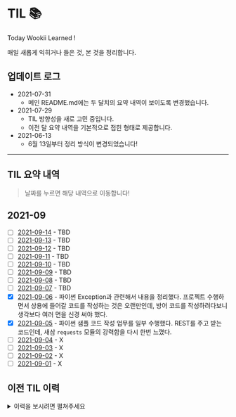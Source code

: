 # TIL 📚

Today Wookii Learned !

매일 새롭게 익히거나 들은 것, 본 것을 정리합니다.

## 업데이트 로그
+ 2021-07-31
    - 메인 README.md에는 두 달치의 요약 내역이 보이도록 변경했습니다.
+ 2021-07-29 
    - TIL 방향성을 새로 고민 중입니다.
    - 이전 달 요약 내역을 기본적으로 접힌 형태로 제공합니다.
+ 2021-06-13 
    - 6월 13일부터 정리 방식이 변경되었습니다!

--- 
##  TIL 요약 내역
> 날짜를 누르면 해당 내역으로 이동합니다!

## 2021-09
- [ ] [2021-09-14](./2021-09/210914.md) - TBD
- [ ] [2021-09-13](./2021-09/210913.md) - TBD
- [ ] [2021-09-12](./2021-09/210912.md) - TBD
- [ ] [2021-09-11](./2021-09/210911.md) - TBD
- [ ] [2021-09-10](./2021-09/210910.md) - TBD
- [ ] [2021-09-09](./2021-09/210909.md) - TBD
- [ ] [2021-09-08](./2021-09/210908.md) - TBD
- [ ] [2021-09-07](./2021-09/210907.md) - TBD
- [x] [2021-09-06](./2021-09/210906.md) - 파이썬 Exception과 관련해서 내용을 정리했다. 프로젝트 수행하면서 상용에 들어갈 코드를 작성하는 것은 오랜만인데, 방어 코드를 작성하려다보니 생각보다 여러 면을 신경 써야 했다.
- [x] [2021-09-05](./2021-09/210905.md) - 파이썬 샘플 코드 작성 업무를 일부 수행했다. REST를 주고 받는 코드인데, 새삼 `requests` 모듈의 강력함을 다시 한번 느꼈다.
- [ ] [2021-09-04](./2021-09/210904.md) - X
- [ ] [2021-09-03](./2021-09/210903.md) - X
- [ ] [2021-09-02](./2021-09/210902.md) - X
- [ ] [2021-09-01](./2021-09/210901.md) - X

## 이전 TIL 이력
<details>
<summary>이력을 보시려면 펼쳐주세요</summary>

## 2021-08
- [ ] [2021-08-31](./2021-08/210831.md) - X
- [ ] [2021-08-30](./2021-08/210830.md) - X
- [ ] [2021-08-29](./2021-08/210829.md) - X
- [ ] [2021-08-28](./2021-08/210828.md) - X
- [ ] [2021-08-27](./2021-08/210827.md) - 당분간 작성을 하지 않습니다.
- [ ] [2021-08-26](./2021-08/210826.md) - X
- [ ] [2021-08-25](./2021-08/210825.md) - X
- [ ] [2021-08-24](./2021-08/210824.md) - X
- [ ] [2021-08-23](./2021-08/210823.md) - X
- [ ] [2021-08-22](./2021-08/210822.md) - X
- [ ] [2021-08-21](./2021-08/210821.md) - X
- [ ] [2021-08-20](./2021-08/210820.md) - X
- [ ] [2021-08-19](./2021-08/210819.md) - X
- [ ] [2021-08-18](./2021-08/210818.md) - X
- [ ] [2021-08-17](./2021-08/210817.md) - X
- [ ] [2021-08-16](./2021-08/210816.md) - X
- [x] [2021-08-15](./2021-08/210815.md) - 프로그래머스 위클리 챌린지 문제를 풀었다. 어렵진 않았는데, 배열의 Transpose를 매우 간단하게 하는 방법을 배웠다.
- [ ] [2021-08-14](./2021-08/210814.md) - -
- [x] [2021-08-13](./2021-08/210813.md) - 금요일까지 쉬어갑니다!
- [x] [2021-08-12](./2021-08/210812.md) - 금요일까지 쉬어갑니다!
- [x] [2021-08-11](./2021-08/210811.md) - 금요일까지 쉬어갑니다!
- [x] [2021-08-10](./2021-08/210810.md) - 오늘부터 금요일까지 쉬어갑니다!
- [x] [2021-08-09](./2021-08/210809.md) - Docusaurus를 활용해 TIL 페이지를 업데이트하고 있다. 아직 활용법을 잘 이해하지 못해서 어려움이 있지만, 잘 쓰면 아름다운 TIL 페이지로 만들 수 있을 거 같다!
- [x] [2021-08-08](./2021-08/210808.md) - Ingress Controller 관련 작업을 수행했다. GCE Ingress Controller는 처음 써봐서 이거 저거 문제가 많았다.
- [x] [2021-08-07](./2021-08/210807.md) - Helm 차트 피드백 내용 업데이트를 했다. 다음주 초에는 정리할 수 있도록 할 예정!
- [x] [2021-08-06](./2021-08/210806.md) - 작성한 Helm 차트의 피드백 반영해서 필요한 작업을 정의 및 계획. 주말 동안 수행할 예정!
- [x] [2021-08-05](./2021-08/210805.md) - 문서화 일부를 수행했다. 클레이튼 Helm 차트는 더 이상 수정하지 않고 그대로 두었다. 오늘은 작업을 많이 수행하지는 않았지만, 다양한 프로젝트에 대해 알아볼 수 있는 시간이 있었다.
- [x] [2021-08-04](./2021-08/210804.md) - 클레이튼 Helm 차트 보완 작업을 수행했다. 또한 Cloning 스크립트도 어제까지 미흡했던(에러 처리) 부분을 보완했다. 문서화 작업도 빠짐없이 계속하고 있다.
- [x] [2021-08-03](./2021-08/210803.md) - 클레이튼 이미지를 Helm 차트화 했다. 또한 디스크는 PVC Cloning을 통해 복제할 수 있도록 설정했다. 아직 미흡한 부분이 있는데, 이 부분들은 남은 시간 동안 보충할 생각이다.
- [x] [2021-08-02](./2021-08/210802.md) - 클레이튼 관련 내용 정리 및 간단하게 배포 테스트를 수행했다. 데이터가 크다 보니 테스트 한번 할 때마다 시간이 오래 걸릴 것 같다. 재활용하는 과정이 필요할듯 해보였다.
- [x] [2021-08-01](./2021-08/210801.md) - 1일 1커밋 스터디 레포 기능 점검 및 추후 추가해볼 기능 리스트를 정리했다. 코딩 테스트 공부와 쿠버네티스 스터디에 이용할 발표 자료도 정리했다. 아직 다 한 것은 아니라서 이번 주 초에 작업하기는 해야한다.

## 2021-07
- [x] [2021-07-31](./2021-07/210731.md) - 1일 1커밋 스터디 레포에 GitHub Actions와 Python 스크립트를 추가해 자동으로 커밋한 사람을 체크해주는 기능을 개발했다. 꼭 만들어두고 싶었던 기능인데 뿌듯하다 :D 그리고 코딩 테스트 공부도 이어서 했다.
- [x] [2021-07-30](./2021-07/210730.md) - 오늘은 문서작업 밖에 하지 못했다. 인사이트를 기를 만한 것은 없었지만, 다시 생각해보니 하루에 어떤 일이 있었는지 기록하는 것에도 큰 의미가 있다고 생각하게 됐다.
- [x] [2021-07-29](./2021-07/210729.md) - TIL에 대한 성찰. 지난 7개월 간의 커밋 이력에 대해 회고했다. 좀 더 의미 있고, 인사이트를 기를 수 있는 그런 정리가 필요하다는 생각이 들었다. 앞으로의 방향성에 대해 고민해보았고, 필요하다면 TIL 방식을 변경해볼까 한다.
- [x] [2021-07-28](./2021-07/210728.md) - 내가 오늘 하루 배운 걸 요약해서 적는 건데, 자꾸 한 걸 적는 문제 발견. 내일부터는 배우거나 궁금한 점을 요약해서 서술할 것. 
- [x] [2021-07-27](./2021-07/210727.md) - 이력 정리.
- [x] [2021-07-26](./2021-07/210726.md) - 오픈스택 이슈 대응. 모듈 파이프라인 생성 및 연동, 배포. 문서 작업. 이력 정리.
- [x] [2021-07-25](./2021-07/210725.md) - 알고리즘 공부. 이력 정리.
- [x] [2021-07-24](./2021-07/210724.md) - 포스트 작성 및 알고리즘 공부.
- [x] [2021-07-23](./2021-07/210723.md) - 프로젝트 마무리 단계에서 발생한 이슈 트러블 슈팅. 포스트 작성 2단계.
- [x] [2021-07-22](./2021-07/210722.md) - 프로젝트 마무리를 위한 문서작업 및 클러스터 청소. 포스트 작성 일부.
- [x] [2021-07-21](./2021-07/210721.md) - 프로젝트 마무리 작업 시작. 쿠버네티스 스터디.
- [x] [2021-07-20](./2021-07/210720.md) - 쿠버네티스 네트워크 관련 트러블슈팅 진행. IPTABLES와 CONNTRACK 관련 문제로 보임. 근본 원인 분석이 필요.
- [x] [2021-07-19](./2021-07/210719.md) - 프로젝트 모듈 리팩터링. helm vs. kustomize 정리. go의 환경 변수 관리 및 global 변수 관련 내용 정리.
- [x] [2021-07-18](./2021-07/210718.md) - 알고리즘 스터디 및 이력 정리!
- [x] [2021-07-17](./2021-07/210717.md) - 오늘까지만 쉬어갑니다!
- [x] [2021-07-16](./2021-07/210716.md) - 오늘은 쉬어갑니다.
- [x] [2021-07-15](./2021-07/210715.md) - Jenkins 파이프라인 취약점 보완. WM, SCM 리팩터링. 다양한 쿠버네티스 관련 프로젝트 탐색.
- [x] [2021-07-14](./2021-07/210714.md) - WM 리팩터링! 도커 작업 보조, GitLab -> GitHub 연동, Go 1.17 관련 탐색. 
- [x] [2021-07-13](./2021-07/210713.md) - GitHub Action 관련 작업 수행, Slack 연동. ADD 관련 대응 수행.
- [x] [2021-07-12](./2021-07/210712.md) - ADD 관련 몇 가지 업무 대응 및 GitHub Action 실습 정리.
- [x] [2021-07-11](./2021-07/210711.md) - 이력 정리 및 쿠버네티스 스터디 블로그 포스팅 2주차 완료!
- [x] [2021-07-10](./2021-07/210710.md) - 알고리즘 테스트. 이력 정리. 쿠버네티스 스터디 블로그 포스팅.
- [x] [2021-07-09](./2021-07/210709.md) - 알고리즘 공부. 이거저거 이력에 대해 정리하는 하루가 됐음.
- [x] [2021-07-08](./2021-07/210708.md) - AM 보완 사항 개발 및 팀 NAS 인증서 갱신 등의 작업 수행.
- [x] [2021-07-07](./2021-07/210707.md) - WM 리팩터링 수행. 파이썬 프로그래머스 문제 풀이. 
- [X] [2021-07-06](./2021-07/210706.md) - SM 크리티컬 에러 핫픽스 수행. AM 개발(Scheduler 연동), 코드 리팩터링 수행. 파이썬 스터디.
- [x] [2021-07-05](./2021-07/210705.md) - Programmers 문제 풀이 시작. AM 개발, WM 개발 보완.
- [x] [2021-07-04](./2021-07/210704.md) - BOJ 문제 풀이.
- [x] [2021-07-03](./2021-07/210703.md) - ArgoCD Notification 포스팅. BOJ 몇 문제 풀기. 
- [x] [2021-07-02](./2021-07/210702.md) - 7월의 둘째날. 리패러링도 수행했고, ArgoCD 도 연동이 됐다. 근데 이상하게 알람이 온다 ㅠㅠ 필요 없는 알람도 있는데.. 이 부분은 주말에 수정하자. 
- [x] [2021-07-01](./2021-07/210701.md) - 7월의 첫 날. 리팩터링 수행. Prometheus ArgoCD 연동 성공 확인. 신입 분 인프라 관련 정보 전달. 그 기관..에서 방문. 알고리즘 문제도 풀었음. 화이팅!

## 2021-06
- [x] [2021-06-30](./2021-06/210630.md) - 프로젝트 모듈 시험 대부분 마무리. ArgoCD ServiceMonitor 등록했지만 Service discovery가 되지 않음. KT 프로젝트가 완전 종료!!!
- [x] [2021-06-29](./2021-06/210629.md) - 프로젝트 모듈 시험 중간 마무리. 아직 갈 길이 멀다. 파이썬 스터디 참여(인코딩에 대해 다시 생각해볼 수 있었음). 소문난 칠공주...
- [x] [2021-06-28](./2021-06/210628.md) - 프로젝트 모듈 디버깅 및 연동 시험 수행. 바보 같은 버그를 만들어서 한동안 고생함. 코드 한 줄을 짤 때도 심혈을 기울이자.
- [x] [2021-06-27](./2021-06/210627.md) - 쿠버네티스 스터디용 블로그 포스팅 수행(기본 오브젝트) 쿠버네티스 한국어 문서에 이슈가 있어서 해당 내역 issue 생성하고 PR 수행... 쿠버네티스에도 드디어 기여할 수 있는건가!
- [x] [2021-06-26](./2021-06/210626.md) - DP 복습 및 쿠버네티스 스터디용 블로그 포스팅 일부 수행
- [x] [2021-06-25](./2021-06/210625.md) - 사내 프로젝트로 인해 궁금한 것도 거의 없던 날. 유감스럽지만, 준비해야할게 참 많다.
- [x] [2021-06-24](./2021-06/210624.md) - 사내 프로젝트 모듈 연동 및 디버깅과 핫픽스 수행으로 바빴음. 스터디 내용 정리는 내일 꼭 수행해야 함. 내일 해야 하는 내용도 꽤나 많음.
- [x] [2021-06-23](./2021-06/210623.md) - 사내 프로젝트 모듈 연동. 유닛테스트의 중요성. Springboot Docker로 배포한 Container Image는 Kubernetes ClusterRole을 꼭 필요로 하는 듯 함. 왜 그런건지는 모르겠지만, Helm 차트에도 이 부분을 생성했음.
- [x] [2021-06-22](./2021-06/210622.md) - 사내 프로젝트 관련해서 업무 처리가 많았다. 내일도 이어서 해야 하는데 두렵구만. OCI, CRI 개념에 대해 다시 정리하는 시간을 가졌다. 8시부터는 쿠버네티스 스터디도 진행하니까 오늘은 참석 꼭 해야지.
- [x] [2021-06-21](./2021-06/210621.md) - Harbor 재배포 with chartmuseum, chartmuseum을 deprecate 하려는 움직임이 있음. argocd에 연동 성공, 그러나 application 배포 시에 x509 에러 발생. Helm Repo와 `values.yaml`의 분리가 필요!
- [x] [2021-06-20](./2021-06/210620.md) - Github Verified 태그 달기. 포스팅 2개, ~~젤다무쌍 DLC 완료...~~ 다음주도 열심히 보내자!
- [x] [2021-06-19](./2021-06/210619.md) - 마자씀니다에 두 번째 코드 기여했다. solvedac 업데이트 대응이었다. 
- [x] [2021-06-18](./2021-06/210618.md) - Helm Chart 업데이트 작업을 수행했다. Grafana Alert 업데이트도 수행했다(CPU), 업무 관련해서는 Rerouting 작업을 연결해주는 기능을 개발했다. 아직 배포하지는 않았다.
- [x] [2021-06-17](./2021-06/210617.md) - ArgoCD-Helm 연동 이후, 일반 Manifest 파일을 Helm Chart로 변환하는 작업 수행, Jenkins Pipeline에서 버전 업데이트를 더 깔끔하게 수행할 수 있도록 YAML 파일 Write, Read 플러그인 도입, Slack-Python 관련 업무 수행
- [x] [2021-06-16](./2021-06/210616.md) - ArgoCD & Helm(Git) 연동 내용, `values.yaml`만 잘 업데이트하면 되는 것 같아서 괜찮은 거 같음
- [x] [2021-06-15](./2021-06/210615.md) - ArgoCD Slack Notification 내용, ArgoCD Context 관련 내용, Kube-prometheus 사용 내용
- [x] [2021-06-14](./2021-06/210614.md) - 스프링부트 도커 빌드 기능을 알아보았음
- [x] [2021-06-13](./2021-06/210613.md) - Jenkins & Gitlab 연동 과정(`sed` 명령어 사용했음.. 하드 코딩 ㅠㅠ)

## 2021-05
> 2021년 6월 13일 이전의 내역은 요약본을 제공하지 않습니다!

</div>
</details>

